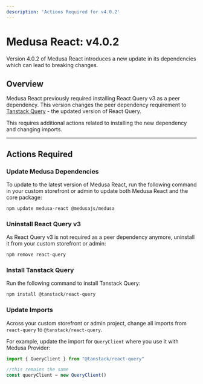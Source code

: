 ```yaml
---
description: 'Actions Required for v4.0.2'
---
```


# Medusa React: v4.0.2

Version 4.0.2 of Medusa React introduces a new update in its dependencies which can lead to breaking changes.

## Overview

Medusa React previously required installing React Query v3 as a peer dependency. This version changes the peer dependency requirement to [Tanstack Query](https://tanstack.com/query/latest/docs/react/overview) - the updated version of React Query.

This requires additional actions related to installing the new dependency and changing imports.

---

## Actions Required

### Update Medusa Dependencies

To update to the latest version of Medusa React, run the following command in your custom storefront or admin to update both Medusa React and the core package:

```bash
npm update medusa-react @medusajs/medusa
```

### Uninstall React Query v3

As React Query v3 is not required as a peer dependency anymore, uninstall it from your custom storefront or admin:

```bash npm2yarn
npm remove react-query
```

### Install Tanstack Query

Run the following command to install Tanstack Query:

```bash npm2yarn
npm install @tanstack/react-query
```

### Update Imports

Across your custom storefront or admin project, change all imports from `react-query` to `@tanstack/react-query`.

For example, update the import for `QueryClient` where you use it with Medusa Provider:

```ts
import { QueryClient } from "@tanstack/react-query"

//this remains the same
const queryClient = new QueryClient()
```
